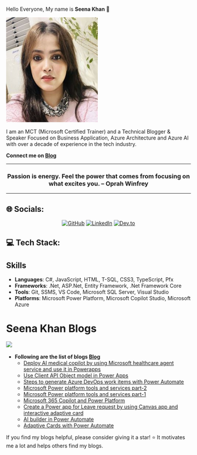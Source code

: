 Hello Everyone, My name is **Seena Khan** 👋

![](/Seena13.jpg)

I am an MCT (Microsoft Certified Trainer) and a Technical Blogger & Speaker Focused on Business Application, Azure Architecture and Azure AI with over a decade of experience in the tech industry.

**Connect me on [Blog](https://dev.to/seenakhan)**

---

<h3 quote align='center'>Passion is energy. Feel the power that comes from focusing on what excites you.
– Oprah Winfrey</h3 quote>

---

## 🌐 Socials:

<p align="center">
  <a href="https://github.com/seenakhan">
  <img src="https://img.shields.io/badge/GitHub-100000?style=for-the-badge&logo=github&logoColor=white" alt="GitHub"></a>
  <a href="https://www.linkedin.com/in/seena-khan-ab1b29123/">
  <img src="https://img.shields.io/badge/linkedin-%230077B5.svg?style=for-the-badge&logo=linkedin&logoColor=white" alt="LinkedIn"></a>
  <a href="https://dev.to/seenakhan">
  <img src="https://img.shields.io/badge/Dev.to-000000?style=for-the-badge&logo=Dev.to&logoColor=#d16c06" alt="Dev.to"></a>
  </p>
  
  
## 💻 Tech Stack:

## Skills
- **Languages**: C#, JavaScript, HTML, T-SQL, CSS3, TypeScript, Pfx
- **Frameworks**: .Net, ASP.Net, Entity Framework, .Net Framework Core
- **Tools**: Git, SSMS, VS Code, Microsoft SQL Server, Visual Studio
- **Platforms**: Microsoft Power Platform, Microsoft Copilot Studio, Microsoft Azure 

# Seena Khan Blogs

![](Images/AI.png)

- **Following are the list of blogs [Blog](https://dev.to/seenakhan)**
    - [Deploy AI medical copilot by using Microsoft healthcare agent service and use it in Powerapps](https://dev.to/seenakhan/deploy-ai-medical-copilot-and-access-it-to-powerapps-50mk)
    - [Use Client API Object model in Power Apps](https://dev.to/seenakhan/use-client-api-object-model-in-power-apps-2odh)
    - [Steps to generate Azure DevOps work items with Power Automate](https://dev.to/seenakhan/steps-to-generate-azure-devops-work-items-with-power-automate-34af)
    - [Microsoft Power platform tools and services part-2](https://dev.to/seenakhan/microsoft-power-platform-tools-and-services-part-2-1hp0)
    - [Microsoft Power platform tools and services part-1](https://dev.to/seenakhan/microsoft-power-platform-tools-and-services-589j)
    - [Microsoft 365 Copilot and Power Platform](https://dev.to/seenakhan/microsoft-365-copilot-and-power-platform-1all)
    - [Create a Power app for Leave request by using Canvas app and interactive adaptive card](https://dev.to/seenakhan/create-a-power-app-for-leave-request-by-using-canvas-app-and-interactive-adaptive-card-3ik5)
    - [AI builder in Power Automate](https://dev.to/seenakhan/ai-builder-in-power-automate-5f13)
    - [Adaptive Cards with Power Automate](https://dev.to/seenakhan/adaptive-cards-with-power-automate-5bcm)
  
If you find my blogs helpful, please consider giving it a star! :star: It motivates me a lot and helps others find my blogs.




